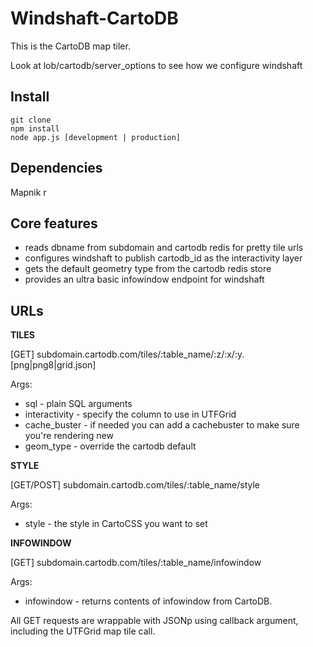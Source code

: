 Windshaft-CartoDB
==================

This is the CartoDB map tiler.

Look at lob/cartodb/server_options to see how we configure windshaft


Install
-------
```
git clone
npm install
node app.js [development | production]
```

Dependencies
------------
Mapnik r


Core features
-------------
* reads dbname from subdomain and cartodb redis for pretty tile urls
* configures windshaft to publish cartodb_id as the interactivity layer
* gets the default geometry type from the cartodb redis store
* provides an ultra basic infowindow endpoint for windshaft


URLs
----

**TILES**

[GET] subdomain.cartodb.com/tiles/:table_name/:z/:x/:y.[png|png8|grid.json]

Args:

* sql - plain SQL arguments
* interactivity - specify the column to use in UTFGrid
* cache_buster - if needed you can add a cachebuster to make sure you're rendering new
* geom_type - override the cartodb default


**STYLE**

[GET/POST] subdomain.cartodb.com/tiles/:table_name/style

Args:

* style - the style in CartoCSS you want to set


**INFOWINDOW**

[GET] subdomain.cartodb.com/tiles/:table_name/infowindow

Args:

* infowindow - returns contents of infowindow from CartoDB.


All GET requests are wrappable with JSONp using callback argument, including the UTFGrid map tile call.